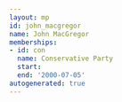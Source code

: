 ```yaml
---
layout: mp
id: john_macgregor
name: John MacGregor
memberships:
- id: con
  name: Conservative Party
  start: 
  end: '2000-07-05'
autogenerated: true
---
```

